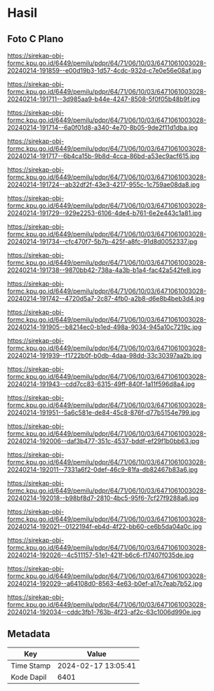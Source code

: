 # Hasil

## Foto C Plano

https://sirekap-obj-formc.kpu.go.id/6449/pemilu/pdpr/64/71/06/10/03/6471061003028-20240214-191859--e00d19b3-1d57-4cdc-932d-c7e0e56e08af.jpg

https://sirekap-obj-formc.kpu.go.id/6449/pemilu/pdpr/64/71/06/10/03/6471061003028-20240214-191711--3d985aa9-b44e-4247-8508-5f0f05b48b9f.jpg

https://sirekap-obj-formc.kpu.go.id/6449/pemilu/pdpr/64/71/06/10/03/6471061003028-20240214-191714--6a0f01d8-a340-4e70-8b05-9de2f11d1dba.jpg

https://sirekap-obj-formc.kpu.go.id/6449/pemilu/pdpr/64/71/06/10/03/6471061003028-20240214-191717--6b4ca15b-9b8d-4cca-86bd-a53ec9acf615.jpg

https://sirekap-obj-formc.kpu.go.id/6449/pemilu/pdpr/64/71/06/10/03/6471061003028-20240214-191724--ab32df2f-43e3-4217-955c-1c759ae08da8.jpg

https://sirekap-obj-formc.kpu.go.id/6449/pemilu/pdpr/64/71/06/10/03/6471061003028-20240214-191729--929e2253-6106-4de4-b761-6e2e443c1a81.jpg

https://sirekap-obj-formc.kpu.go.id/6449/pemilu/pdpr/64/71/06/10/03/6471061003028-20240214-191734--cfc470f7-5b7b-425f-a8fc-91d8d0052337.jpg

https://sirekap-obj-formc.kpu.go.id/6449/pemilu/pdpr/64/71/06/10/03/6471061003028-20240214-191738--9870bb42-738a-4a3b-b1a4-fac42a542fe8.jpg

https://sirekap-obj-formc.kpu.go.id/6449/pemilu/pdpr/64/71/06/10/03/6471061003028-20240214-191742--4720d5a7-2c87-4fb0-a2b8-d6e8b4beb3d4.jpg

https://sirekap-obj-formc.kpu.go.id/6449/pemilu/pdpr/64/71/06/10/03/6471061003028-20240214-191905--b8214ec0-b1ed-498a-9034-945a10c7219c.jpg

https://sirekap-obj-formc.kpu.go.id/6449/pemilu/pdpr/64/71/06/10/03/6471061003028-20240214-191939--f1722b0f-b0db-4daa-98dd-33c30397aa2b.jpg

https://sirekap-obj-formc.kpu.go.id/6449/pemilu/pdpr/64/71/06/10/03/6471061003028-20240214-191943--cdd7cc83-6315-49ff-840f-1a11f596d8a4.jpg

https://sirekap-obj-formc.kpu.go.id/6449/pemilu/pdpr/64/71/06/10/03/6471061003028-20240214-191951--5a6c581e-de84-45c8-876f-d77b5154e799.jpg

https://sirekap-obj-formc.kpu.go.id/6449/pemilu/pdpr/64/71/06/10/03/6471061003028-20240214-192006--daf3b477-351c-4537-bddf-ef29f1b0bb63.jpg

https://sirekap-obj-formc.kpu.go.id/6449/pemilu/pdpr/64/71/06/10/03/6471061003028-20240214-192011--7331a6f2-0def-46c9-81fa-db82467b83a6.jpg

https://sirekap-obj-formc.kpu.go.id/6449/pemilu/pdpr/64/71/06/10/03/6471061003028-20240214-192018--b98bf8d7-2810-4bc5-95f6-7cf27f9288a6.jpg

https://sirekap-obj-formc.kpu.go.id/6449/pemilu/pdpr/64/71/06/10/03/6471061003028-20240214-192021--0122194f-eb4d-4f22-bb60-ce6b5da04a0c.jpg

https://sirekap-obj-formc.kpu.go.id/6449/pemilu/pdpr/64/71/06/10/03/6471061003028-20240214-192026--4c511157-51e1-421f-b6c6-f17407f035de.jpg

https://sirekap-obj-formc.kpu.go.id/6449/pemilu/pdpr/64/71/06/10/03/6471061003028-20240214-192029--a64108d0-8563-4e63-b0ef-a17c7eab7b52.jpg

https://sirekap-obj-formc.kpu.go.id/6449/pemilu/pdpr/64/71/06/10/03/6471061003028-20240214-192034--cddc3fb1-763b-4f23-af2c-63c1006d990e.jpg


## Metadata

| Key        | Value               |
| ---------- | ------------------- |
| Time Stamp | 2024-02-17 13:05:41 |
| Kode Dapil | 6401                |



